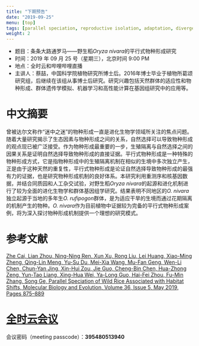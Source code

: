 ```yaml
---
title: "下期预告"
date: "2019-09-25"
menu: [top]
tags: [parallel speciation, reproductive isolation, adaptation, divergent selection, wild rice]
weight: 2
---
```


- 题目：条条大路通罗马——野生稻*Oryza nivara*的平行式物种形成研究
- 时间：2019 年 09 月 25 号（星期三），北京时间 9:00 PM
- 地点：全时云和哔哩哔哩直播
- 主讲人：蔡喆，中国科学院植物研究所博士后。2016年博士毕业于植物所葛颂研究组，后继续在该组从事博士后研究。研究兴趣包括天然群体的适应性和物种形成、群体遗传学模拟、机器学习和高性能计算在基因组研究中的应用等。

# 中文摘要

曾被达尔文称作“迷中之迷”的物种形成一直是进化生物学领域所关注的焦点问题。随着大量研究揭示了生态因素与物种形成之间的关系，自然选择可以导致物种形成的观点现已被广泛接受。作为物种形成最重要的一步，生殖隔离与自然选择之间的因果关系是证明自然选择导致物种形成的直接证据。平行式物种形成是一种特殊的物种形成方式，它是指物种形成中的生殖隔离机制在相似的生境中多次独立产生，正是由于这种天然的重复性，平行式物种形成是论证自然选择导致物种形成的最强有力的证据，也是研究物种形成机制的良好体系。本研究利用重测序和核基因数据，并结合同质园和人工杂交试验，对野生稻*Oryza nivara*的起源和进化机制进行了较为全面的进化生物学和群体基因组学研究。结果表明不同地区的*O. nivara*独立起源于当地的多年生*O. rufipogon*群体，是为适应干旱的生境而通过花期隔离的机制产生的物种。*O. nivara*作为目前植物中证据较为完备的平行式物种形成案例，将为深入探讨物种形成机制提供一个理想的研究模式。

# 参考文献

[Zhe Cai, Lian Zhou, Ning-Ning Ren, Xun Xu, Rong Liu, Lei Huang, Xiao-Ming Zheng, Qing-Lin Meng, Yu-Su Du, Mei-Xia Wang, Mu-Fan Geng, Wen-Li Chen, Chun-Yan Jing, Xin-Hui Zou, Jie Guo, Cheng-Bin Chen, Hua-Zhong Zeng, Yun-Tao Liang, Xing-Hua Wei, Ya-Long Guo, Hai-Fei Zhou, Fu-Min Zhang, Song Ge, Parallel Speciation of Wild Rice Associated with Habitat Shifts, Molecular Biology and Evolution, Volume 36, Issue 5, May 2019, Pages 875–889](https://doi.org/10.1093/molbev/msz029)

# [全时云会议](https://www.quanshi.com/download/)

会议密码（meeting passcode）：**395480513940**


